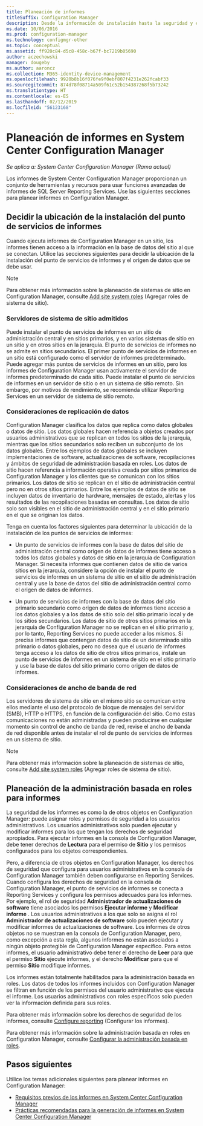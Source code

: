 ```yaml
---
title: Planeación de informes
titleSuffix: Configuration Manager
description: Desde la información de instalación hasta la seguridad y el ancho de banda de red, es importante planear los informes en Configuration Manager.
ms.date: 10/06/2016
ms.prod: configuration-manager
ms.technology: configmgr-other
ms.topic: conceptual
ms.assetid: ff920c84-d5c8-458c-b67f-bc7219b05690
author: aczechowski
manager: dougeby
ms.author: aaroncz
ms.collection: M365-identity-device-management
ms.openlocfilehash: 9920b8b16f076fe9f0ebf807f4231e262fcabf33
ms.sourcegitcommit: 874d78f08714a509f61c52b154387268f5b73242
ms.translationtype: HT
ms.contentlocale: es-ES
ms.lasthandoff: 02/12/2019
ms.locfileid: "56123168"
---
```

# <a name="planning-for-reporting-in-system-center-configuration-manager"></a>Planeación de informes en System Center Configuration Manager

*Se aplica a: System Center Configuration Manager (Rama actual)*

Los informes de System Center Configuration Manager proporcionan un conjunto de herramientas y recursos para usar funciones avanzadas de informes de SQL Server Reporting Services. Use las siguientes secciones para planear informes en Configuration Manager.  

##  <a name="BKMK_InstallReportingServicesPoint"></a> Decidir la ubicación de la instalación del punto de servicios de informes  
 Cuando ejecuta informes de Configuration Manager en un sitio, los informes tienen acceso a la información en la base de datos del sitio al que se conectan. Utilice las secciones siguientes para decidir la ubicación de la instalación del punto de servicios de informes y el origen de datos que se debe usar.  

> [!NOTE]  
>  Para obtener más información sobre la planeación de sistemas de sitio en Configuration Manager, consulte [Add site system roles](../deploy/configure/add-site-system-roles.md) (Agregar roles de sistema de sitio).  

###  <a name="BKMK_SupportedSiteServers"></a> Servidores de sistema de sitio admitidos  
 Puede instalar el punto de servicios de informes en un sitio de administración central y en sitios primarios, y en varios sistemas de sitio en un sitio y en otros sitios en la jerarquía. El punto de servicios de informes no se admite en sitios secundarios. El primer punto de servicios de informes en un sitio está configurado como el servidor de informes predeterminado. Puede agregar más puntos de servicios de informes en un sitio, pero los informes de Configuration Manager usan activamente el servidor de informes predeterminado de cada sitio. Puede instalar el punto de servicios de informes en un servidor de sitio o en un sistema de sitio remoto. Sin embargo, por motivos de rendimiento, se recomienda utilizar Reporting Services en un servidor de sistema de sitio remoto.  

###  <a name="BKMK_DataReplication"></a> Consideraciones de replicación de datos  
 Configuration Manager clasifica los datos que replica como datos globales o datos de sitio. Los datos globales hacen referencia a objetos creados por usuarios administrativos que se replican en todos los sitios de la jerarquía, mientras que los sitios secundarios solo reciben un subconjunto de los datos globales. Entre los ejemplos de datos globales se incluyen implementaciones de software, actualizaciones de software, recopilaciones y ámbitos de seguridad de administración basada en roles. Los datos de sitio hacen referencia a información operativa creada por sitios primarios de Configuration Manager y los clientes que se comunican con los sitios primarios. Los datos de sitio se replican en el sitio de administración central pero no en otros sitios primarios. Entre los ejemplos de datos de sitio se incluyen datos de inventario de hardware, mensajes de estado, alertas y los resultados de las recopilaciones basadas en consultas. Los datos de sitio solo son visibles en el sitio de administración central y en el sitio primario en el que se originan los datos.  

 Tenga en cuenta los factores siguientes para determinar la ubicación de la instalación de los puntos de servicios de informes:  

-   Un punto de servicios de informes con la base de datos del sitio de administración central como origen de datos de informes tiene acceso a todos los datos globales y datos de sitio en la jerarquía de Configuration Manager. Si necesita informes que contienen datos de sitio de varios sitios en la jerarquía, considere la opción de instalar el punto de servicios de informes en un sistema de sitio en el sitio de administración central y use la base de datos del sitio de administración central como el origen de datos de informes.  

-   Un punto de servicios de informes con la base de datos del sitio primario secundario como origen de datos de informes tiene acceso a los datos globales y a los datos de sitio solo del sitio primario local y de los sitios secundarios. Los datos de sitio de otros sitios primarios en la jerarquía de Configuration Manager no se replican en el sitio primario y, por lo tanto, Reporting Services no puede acceder a los mismos. Si precisa informes que contengan datos de sitio de un determinado sitio primario o datos globales, pero no desea que el usuario de informes tenga acceso a los datos de sitio de otros sitios primarios, instale un punto de servicios de informes en un sistema de sitio en el sitio primario y use la base de datos del sitio primario como origen de datos de informes.  

###  <a name="BKMK_NetworkBandwidth"></a> Consideraciones de ancho de banda de red  
 Los servidores de sistema de sitio en el mismo sitio se comunican entre ellos mediante el uso del protocolo de bloque de mensajes del servidor (SMB), HTTP o HTTPS, en función de la configuración del sitio. Como estas comunicaciones no están administradas y pueden producirse en cualquier momento sin control de ancho de banda de red, revise el ancho de banda de red disponible antes de instalar el rol de punto de servicios de informes en un sistema de sitio.  

> [!NOTE]  
>  Para obtener más información sobre la planeación de sistemas de sitio, consulte [Add site system roles](../deploy/configure/add-site-system-roles.md) (Agregar roles de sistema de sitio).  

##  <a name="BKMK_RoleBaseAdministration"></a> Planeación de la administración basada en roles para informes  
 La seguridad de los informes es como la de otros objetos en Configuration Manager: puede asignar roles y permisos de seguridad a los usuarios administrativos. Los usuarios administrativos solo pueden ejecutar y modificar informes para los que tengan los derechos de seguridad apropiados. Para ejecutar informes en la consola de Configuration Manager, debe tener derechos de **Lectura** para el permiso de **Sitio** y los permisos configurados para los objetos correspondientes.  

 Pero, a diferencia de otros objetos en Configuration Manager, los derechos de seguridad que configura para usuarios administrativos en la consola de Configuration Manager también deben configurarse en Reporting Services. Cuando configura los derechos de seguridad en la consola de Configuration Manager, el punto de servicios de informes se conecta a Reporting Services y configura los permisos adecuados para los informes. Por ejemplo, el rol de seguridad **Administrador de actualizaciones de software** tiene asociados los permisos **Ejecutar informe** y **Modificar informe** . Los usuarios administrativos a los que solo se asigna el rol **Administrador de actualizaciones de software** solo pueden ejecutar y modificar informes de actualizaciones de software. Los informes de otros objetos no se muestran en la consola de Configuration Manager, pero, como excepción a esta regla, algunos informes no están asociados a ningún objeto protegible de Configuration Manager específico. Para estos informes, el usuario administrativo debe tener el derecho de **Leer** para que el permiso **Sitio** ejecute informes, y el derecho **Modificar** para que el permiso **Sitio** modifique informes.  

 Los informes están totalmente habilitados para la administración basada en roles. Los datos de todos los informes incluidos con Configuration Manager se filtran en función de los permisos del usuario administrativo que ejecuta el informe. Los usuarios administrativos con roles específicos solo pueden ver la información definida para sus roles.  

 Para obtener más información sobre los derechos de seguridad de los informes, consulte [Configure reporting](configuring-reporting.md) (Configurar los informes).  

 Para obtener más información sobre la administración basada en roles en Configuration Manager, consulte [Configurar la administración basada en roles](../deploy/configure/configure-role-based-administration.md).  

## <a name="next-steps"></a>Pasos siguientes  
 Utilice los temas adicionales siguientes para planear informes en Configuration Manager:  

-   [Requisitos previos de los informes en System Center Configuration Manager](../../../core/servers/manage/prerequisites-for-reporting.md)  
-   [Prácticas recomendadas para la generación de informes en System Center Configuration Manager](../../../core/servers/manage/best-practices-for-reporting.md)  
